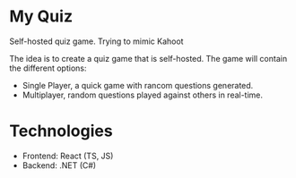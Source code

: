 # My Quiz
Self-hosted quiz game. Trying to mimic Kahoot

The idea is to create a quiz game that is self-hosted. The game will contain the different options:
- Single Player, a quick game with rancom questions generated.
- Multiplayer, random questions played against others in real-time.

# Technologies
- Frontend: React (TS, JS)
- Backend: .NET (C#)
